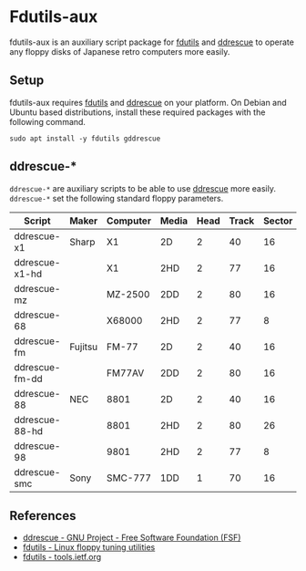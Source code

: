 # Fdutils-aux

fdutils-aux is an auxiliary script package for [fdutils](https://fdutils.linux.lu/) and [ddrescue](http://www.gnu.org/software/ddrescue/ddrescue.html) to operate any floppy disks of Japanese retro computers more easily.

## Setup

fdutils-aux requires [fdutils](https://fdutils.linux.lu/) and [ddrescue](http://www.gnu.org/software/ddrescue/ddrescue.html) on your platform. On Debian and Ubuntu based distributions, install these required packages with the following command.

```
sudo apt install -y fdutils gddrescue
```

## ddrescue-*

`ddrescue-*` are auxiliary scripts to be able to use [ddrescue](http://www.gnu.org/software/ddrescue/ddrescue.html) more easily. `ddrescue-*` set the following standard floppy parameters.

|Script        |Maker  |Computer|Media|Head|Track|Sector|SSize|
|--------------|-------|--------|-----|----|-----|------|-----|
|ddrescue-x1   |Sharp  |X1      |2D   |2   |40   |16    |256  |
|ddrescue-x1-hd|       |X1      |2HD  |2   |77   |16    |256  |
|ddrescue-mz   |       |MZ-2500 |2DD  |2   |80   |16    |256  |
|ddrescue-68   |       |X68000  |2HD  |2   |77   |8     |1024 |
|ddrescue-fm   |Fujitsu|FM-77   |2D   |2   |40   |16    |256  |
|ddrescue-fm-dd|       |FM77AV  |2DD  |2   |80   |16    |256  |
|ddrescue-88   |NEC    |8801    |2D   |2   |40   |16    |256  |
|ddrescue-88-hd|       |8801    |2HD  |2   |80   |26    |256  |
|ddrescue-98   |       |9801    |2HD  |2   |77   |8     |1024 |
|ddrescue-smc  |Sony   |SMC-777 |1DD  |1   |70   |16    |256  |

## References

- [ddrescue - GNU Project - Free Software Foundation (FSF)](http://www.gnu.org/software/ddrescue/ddrescue.html)
- [fdutils - Linux floppy tuning utilities](https://fdutils.linux.lu/)
- [fdutils - tools.ietf.org](https://fdutils.linux.lu/)